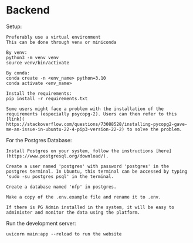 # Backend

Setup:

    Preferably use a virtual environment
    This can be done through venv or miniconda

    By venv:
    python3 -m venv venv
    source venv/bin/activate

    By conda:
    conda create -n <env_name> python=3.10
    conda activate <env_name>

    Install the requirements:
    pip install -r requirements.txt

    Some users might face a problem with the installation of the requirements (especially psycopg-2). Users can then refer to this [link](
    https://stackoverflow.com/questions/73088528/installing-pycopg2-gave-me-an-issue-in-ubuntu-22-4-pip3-version-22-2) to solve the problem.

For the Postgres Database:

    Install Postgres on your system, follow the instructions [here](https://www.postgresql.org/download/).

    Create a user named 'postgres' with password 'postgres' in the postgres terminal. In Ubuntu, this terminal can be accessed by typing 'sudo -su postgres psql' in the terminal.

    Create a database named 'nfp' in postgres.

    Make a copy of the .env.example file and rename it to .env.

    If there is PG Admin installed in the system, it will be easy to administer and monitor the data using the platform.

Run the development server:

    uvicorn main:app --reload to run the website

    